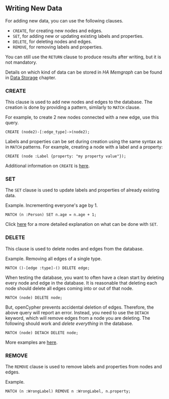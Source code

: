 ## Writing New Data

For adding new data, you can use the following clauses.

  * `CREATE`, for creating new nodes and edges.
  * `SET`, for adding new or updating existing labels and properties.
  * `DELETE`, for deleting nodes and edges.
  * `REMOVE`, for removing labels and properties.

You can still use the `RETURN` clause to produce results after writing, but it
is not mandatory.

Details on which kind of data can be stored in *HA Memgraph* can be found in
[Data Storage](../concepts/storage.md) chapter.

### CREATE

This clause is used to add new nodes and edges to the database. The creation
is done by providing a pattern, similarly to `MATCH` clause.

For example, to create 2 new nodes connected with a new edge, use this query.

```opencypher
CREATE (node2)-[:edge_type]->(node2);
```

Labels and properties can be set during creation using the same syntax as in
`MATCH` patterns. For example, creating a node with a label and a
property:

```opencypher
CREATE (node :Label {property: "my property value"});
```

Additional information on `CREATE` is
[here](https://neo4j.com/docs/developer-manual/current/cypher/clauses/create/).

### SET

The `SET` clause is used to update labels and properties of already existing
data.

Example. Incrementing everyone's age by 1.

```opencypher
MATCH (n :Person) SET n.age = n.age + 1;
```

Click
[here](https://neo4j.com/docs/developer-manual/current/cypher/clauses/create/)
for a more detailed explanation on what can be done with `SET`.

### DELETE

This clause is used to delete nodes and edges from the database.

Example. Removing all edges of a single type.

```opencypher
MATCH ()-[edge :type]-() DELETE edge;
```

When testing the database, you want to often have a clean start by deleting
every node and edge in the database. It is reasonable that deleting each node
should delete all edges coming into or out of that node.

```opencypher
MATCH (node) DELETE node;
```

But, openCypher prevents accidental deletion of edges. Therefore, the above
query will report an error. Instead, you need to use the `DETACH` keyword,
which will remove edges from a node you are deleting. The following should
work and *delete everything* in the database.

```opencypher
MATCH (node) DETACH DELETE node;
```

More examples are
[here](https://neo4j.com/docs/developer-manual/current/cypher/clauses/delete/).

### REMOVE

The `REMOVE` clause is used to remove labels and properties from nodes and
edges.

Example.

```opencypher
MATCH (n :WrongLabel) REMOVE n :WrongLabel, n.property;
```
